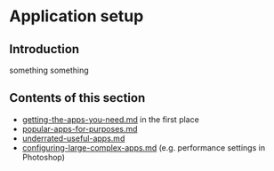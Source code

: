 # Application setup

## Introduction

something something



## Contents of this section

* [getting-the-apps-you-need.md](getting-the-apps-you-need.md "mention") in the first place
* [popular-apps-for-purposes.md](popular-apps-for-purposes.md "mention")
* [underrated-useful-apps.md](underrated-useful-apps.md "mention")
* [configuring-large-complex-apps.md](configuring-large-complex-apps.md "mention") (e.g. performance settings in Photoshop)
